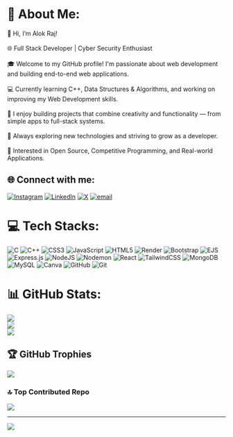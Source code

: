 # 💫 About Me:
👋 Hi, I’m Alok Raj!<br><br>                                           🌐 Full Stack Developer | Cyber Security Enthusiast<br><br>🎓 Welcome to my GitHub profile! I'm passionate about web development and building end-to-end web applications.<br><br>💻 Currently learning C++, Data Structures & Algorithms, and working on improving my Web Development skills.<br><br>🚀 I enjoy building projects that combine creativity and functionality — from simple apps to full-stack systems.<br><br>🌱 Always exploring new technologies and striving to grow as a developer.<br><br>📌 Interested in Open Source, Competitive Programming, and Real-world Applications.<br>


## 🌐 Connect with me:
[![Instagram](https://img.shields.io/badge/Instagram-%23E4405F.svg?logo=Instagram&logoColor=white)](https://instagram.com/https://www.instagram.com/alokraj06?igsh=dWt1djcybTNpaWNr) [![LinkedIn](https://img.shields.io/badge/LinkedIn-%230077B5.svg?logo=linkedin&logoColor=white)](https://linkedin.com/in/www.linkedin.com/in/alokraj06) [![X](https://img.shields.io/badge/X-black.svg?logo=X&logoColor=white)](https://x.com/https://x.com/AlokRaj996868?t=n_DZY27cfdfXYMyHxr5yKQ&s=09) [![email](https://img.shields.io/badge/Email-D14836?logo=gmail&logoColor=white)](mailto:alokraj1319@gmail.com) 

# 💻 Tech Stacks:
![C](https://img.shields.io/badge/c-%2300599C.svg?style=plastic&logo=c&logoColor=white) ![C++](https://img.shields.io/badge/c++-%2300599C.svg?style=plastic&logo=c%2B%2B&logoColor=white) ![CSS3](https://img.shields.io/badge/css3-%231572B6.svg?style=plastic&logo=css3&logoColor=white) ![JavaScript](https://img.shields.io/badge/javascript-%23323330.svg?style=plastic&logo=javascript&logoColor=%23F7DF1E) ![HTML5](https://img.shields.io/badge/html5-%23E34F26.svg?style=plastic&logo=html5&logoColor=white) ![Render](https://img.shields.io/badge/Render-%46E3B7.svg?style=plastic&logo=render&logoColor=white) ![Bootstrap](https://img.shields.io/badge/bootstrap-%238511FA.svg?style=plastic&logo=bootstrap&logoColor=white) ![EJS](https://img.shields.io/badge/ejs-%23B4CA65.svg?style=plastic&logo=ejs&logoColor=black) ![Express.js](https://img.shields.io/badge/express.js-%23404d59.svg?style=plastic&logo=express&logoColor=%2361DAFB) ![NodeJS](https://img.shields.io/badge/node.js-6DA55F?style=plastic&logo=node.js&logoColor=white) ![Nodemon](https://img.shields.io/badge/NODEMON-%23323330.svg?style=plastic&logo=nodemon&logoColor=%BBDEAD) ![React](https://img.shields.io/badge/react-%2320232a.svg?style=plastic&logo=react&logoColor=%2361DAFB) ![TailwindCSS](https://img.shields.io/badge/tailwindcss-%2338B2AC.svg?style=plastic&logo=tailwind-css&logoColor=white) ![MongoDB](https://img.shields.io/badge/MongoDB-%234ea94b.svg?style=plastic&logo=mongodb&logoColor=white) ![MySQL](https://img.shields.io/badge/mysql-4479A1.svg?style=plastic&logo=mysql&logoColor=white) ![Canva](https://img.shields.io/badge/Canva-%2300C4CC.svg?style=plastic&logo=Canva&logoColor=white) ![GitHub](https://img.shields.io/badge/github-%23121011.svg?style=plastic&logo=github&logoColor=white) ![Git](https://img.shields.io/badge/git-%23F05033.svg?style=plastic&logo=git&logoColor=white)
# 📊 GitHub Stats:
![](https://github-readme-stats.vercel.app/api?username=alokmuskan&theme=transparent&hide_border=false&include_all_commits=true&count_private=true)<br/>
![](https://nirzak-streak-stats.vercel.app/?user=alokmuskan&theme=transparent&hide_border=false)<br/>
![](https://github-readme-stats.vercel.app/api/top-langs/?username=alokmuskan&theme=transparent&hide_border=false&include_all_commits=true&count_private=true&layout=compact)

## 🏆 GitHub Trophies
![](https://github-profile-trophy.vercel.app/?username=alokmuskan&theme=radical&no-frame=false&no-bg=false&margin-w=4)

### 🔝 Top Contributed Repo
![](https://github-contributor-stats.vercel.app/api?username=alokmuskan&limit=5&theme=dark&combine_all_yearly_contributions=true)

---
[![](https://visitcount.itsvg.in/api?id=alokmuskan&icon=0&color=0)](https://visitcount.itsvg.in)

<!-- Proudly created with GPRM ( https://gprm.itsvg.in ) -->
